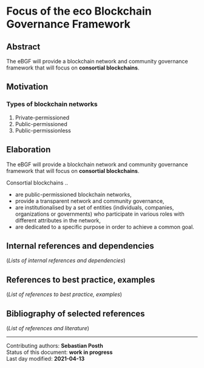 # Focus of the eco Blockchain Governance Framework

## Abstract

The eBGF will provide a blockchain network and community governance framework that will focus on **consortial blockchains**.

## Motivation

### Types of blockchain networks

1) Private-permissioned  
2) Public-permissioned  
3) Public-permissionless
    
## Elaboration

The eBGF will provide a blockchain network and community governance framework that will focus on **consortial blockchains**.

Consortial blockchains ..   

+ are public-permissioned blockchain networks,  
+ provide a transparent network and community governance,  
+ are institutionalised by a set of entities (individuals, companies, organizations or governments) who participate in various roles with different attributes in the network,  
+ are dedicated to a specific purpose in order to achieve a common goal. 
    
## Internal references and dependencies

(*Lists of internal references and dependencies*)  
    
## References to best practice, examples  

(*List of references to best practice, examples*)  
	
## Bibliography of selected references

(*List of references and literature*)   


________

Contributing authors: **Sebastian Posth**  
Status of this document: **work in progress**    
Last day modified: **2021-04-13**